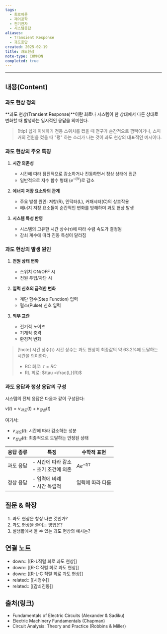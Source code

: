 ```yaml
---
tags:
  - 회로이론
  - 제어공학
  - 전기전자
  - 시스템응답
aliases:
  - Transient Response
  - 과도응답
created: 2025-02-19
title: 과도현상
note-type: COMMON
completed: true
---
```


---

## 내용(Content)

### 과도 현상 정의

**과도 현상(Transient Response)**이란 회로나 시스템이 한 상태에서 다른 상태로 변화할 때 발생하는 일시적인 응답을 의미한다.

>[!tip] 쉽게 이해하기
>전등 스위치를 켰을 때 전구가 순간적으로 깜빡이거나, 스피커의 전원을 켰을 때 "펑" 하는 소리가 나는 것이 과도 현상의 대표적인 예시이다.

### 과도 현상의 주요 특징

1. **시간 의존성**
   - 시간에 따라 점진적으로 감소하거나 진동하면서 정상 상태에 접근
   - 일반적으로 지수 함수 형태 $(e^{-t/\tau})$로 감소

2. **에너지 저장 요소와의 관계**
   - 주요 발생 원인: 저항(R), 인덕터(L), 커패시터(C)의 상호작용
   - 에너지 저장 요소들이 순간적인 변화를 방해하며 과도 현상 발생

3. **시스템 특성 반영**
   - 시스템의 고유한 시간 상수(τ)에 따라 수렴 속도가 결정됨
   - 감쇠 계수에 따라 진동 특성이 달라짐

### 과도 현상의 발생 원인

1. **전원 상태 변화**
   - 스위치 ON/OFF 시
   - 전원 투입/차단 시
   
2. **입력 신호의 급격한 변화**
   - 계단 함수(Step Function) 입력
   - 펄스(Pulse) 신호 입력
   
3. **외부 교란**
   - 전기적 노이즈
   - 기계적 충격
   - 환경적 변화

>[!note] 시간 상수(τ)
>시간 상수는 과도 현상이 최종값의 약 63.2%에 도달하는 시간을 의미한다. 
>- RC 회로: $\tau = RC$
>- RL 회로: $\tau =\frac{L}{R}$

### 과도 응답과 정상 응답의 구성

시스템의 전체 응답은 다음과 같이 구성된다:

$v(t) = v_{과도}(t) + v_{정상}(t)$

여기서:
- $v_{과도}(t)$: 시간에 따라 감소하는 성분
- $v_{정상}(t)$: 최종적으로 도달하는 안정된 상태

| 응답 종류 | 특징                         | 수학적 표현         |
| ----- | -------------------------- | -------------- |
| 과도 응답 | - 시간에 따라 감소<br>- 초기 조건에 의존 | $Ae^{-t/\tau}$ |
| 정상 응답 | - 입력에 비례<br>- 시간 독립적       | 입력에 따라 다름      |

## 질문 & 확장

1. 과도 현상은 항상 나쁜 것인가?
2. 과도 현상을 줄이는 방법은?
3. 실생활에서 볼 수 있는 과도 현상의 예시는?

## 연결 노트

- down:: [[R-L직렬 회로 과도 현상]]
- down:: [[R-C 직렬 회로 과도 현상]]
- down:: [[R-L-C 직렬 회로 과도 현상]]
- related:: [[시정수]]
- related:: [[감쇠진동]]

## 출처(링크)

- Fundamentals of Electric Circuits (Alexander & Sadiku)
- Electric Machinery Fundamentals (Chapman)
- Circuit Analysis: Theory and Practice (Robbins & Miller)





